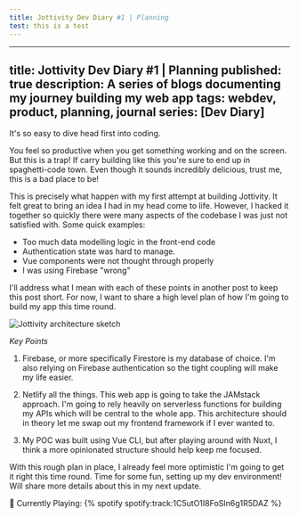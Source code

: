 ```yaml
---
title: Jottivity Dev Diary #1 | Planning 
test: this is a test
---
```


---
title: Jottivity Dev Diary #1 | Planning 
published: true
description: A series of blogs documenting my journey building my web app
tags: webdev, product, planning, journal
series: [Dev Diary]
---

It's so easy to dive head first into coding. 

You feel so productive when you get something working and on the screen. But this is a trap! If carry building like this you're sure to end up in spaghetti-code town. Even though it sounds incredibly delicious, trust me, this is a bad place to be!

This is precisely what happen with my first attempt at building Jottivity. It felt great to bring an idea I had in my head come to life. However, I hacked it together so quickly there were many aspects of the codebase I was just not satisfied with. Some quick examples:

- Too much data modelling logic in the front-end code
- Authentication state was hard to manage.
- Vue components were not thought through properly
- I was using Firebase "wrong"

I'll address what I mean with each of these points in another post to keep this post short. For now, I want to share a high level plan of how I'm going to build my app this time round.

![Jottivity architecture sketch](https://dev-to-uploads.s3.amazonaws.com/i/zz15zlipl43vs3obvg9m.png)

_Key Points_

1) Firebase, or more specifically Firestore is my database of choice. I'm also relying on Firebase authentication so the tight coupling will make my life easier.

2) Netlify all the things. This web app is going to take the JAMstack approach. I'm going to rely heavily on serverless functions for building my APIs which will be central to the whole app. This architecture should in theory let me swap out my frontend framework if I ever wanted to.

3) My POC was built using Vue CLI, but after playing around with Nuxt, I think a more opinionated structure should help keep me focused. 

With this rough plan in place, I already feel more optimistic I'm going to get it right this time round. Time for some fun, setting up my dev environment! Will share more details about this in my next update.

🎵  Currently Playing:
{% spotify spotify:track:1C5utO1I8FoSIn6g1R5DAZ %}

